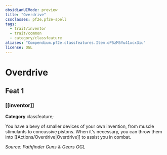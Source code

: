 ```yaml
---
obsidianUIMode: preview
title: "Overdrive"
cssclasses: pf2e,pf2e-spell
tags:
  - trait/inventor
  - trait/common
  - category/classfeature
aliases: "Compendium.pf2e.classfeatures.Item.oP5zM5Yu41xcx3iu"
license: OGL
---
```

# Overdrive
## Feat 1
### [[inventor]]

**Category** classfeature; 




You have a bevy of smaller devices of your own invention, from muscle stimulants to concussive pistons. When it's necessary, you can throw them into [[Actions/Overdrive|Overdrive]] to assist you in combat.

*Source: Pathfinder Guns & Gears*
*OGL*